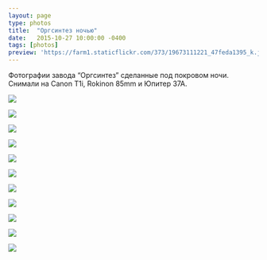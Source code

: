 ```yaml
---
layout: page
type: photos
title:  "Оргсинтез ночью"
date:   2015-10-27 10:00:00 -0400
tags: [photos]
preview: 'https://farm1.staticflickr.com/373/19673111221_47feda1395_k.jpg'
---
```


Фотографии завода “Оргсинтез” сделанные под покровом ночи. Снимали на Canon T1i, Rokinon 85mm и Юпитер 37А.

![](https://farm1.staticflickr.com/350/19673100011_fd1a3748b1_k.jpg)

![](https://farm4.staticflickr.com/3677/19673113951_7d65c09112_k.jpg)

![](https://farm1.staticflickr.com/373/19673111221_47feda1395_k.jpg)

![](https://farm4.staticflickr.com/3753/19668627935_3f7f582635_k.jpg)

![](https://farm4.staticflickr.com/3819/19482000409_a54a76471f_k.jpg)

![](https://farm1.staticflickr.com/372/19480644010_6de5f70c76_k.jpg)

![](https://farm4.staticflickr.com/3735/19673107401_e48e62a6ef_k.jpg)

![](https://farm1.staticflickr.com/316/19668624125_fad3e009a4_k.jpg)

![](https://farm1.staticflickr.com/473/19481995659_a719c46e2a_k.jpg)

![](https://farm1.staticflickr.com/447/19481993969_15a71fdfbf_k.jpg)

![](https://farm1.staticflickr.com/547/19481992459_37b0144f39_k.jpg)
